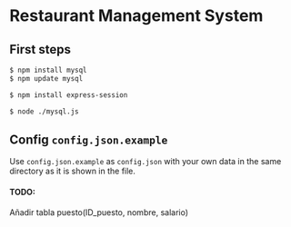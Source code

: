 # Restaurant Management System

## First steps
``` sh
$ npm install mysql
$ npm update mysql
```

```sh
$ npm install express-session
```

```sh
$ node ./mysql.js
```

## Config `config.json.example`
Use `config.json.example` as `config.json` with your own data in the same directory as it is shown in the file.

#### TODO:
Añadir tabla puesto(ID_puesto, nombre, salario)
